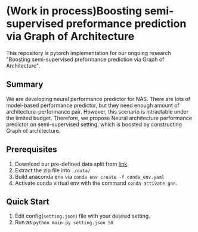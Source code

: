 # (Work in process)Boosting semi-supervised preformance prediction via Graph of Architecture

This repository is pytorch implementation for our ongoing research "Boosting semi-supervised preformance prediction via Graph of Architecture".

## Summary
We are developing neural performance predictor for NAS. There are lots of model-based performance predictor, but they need enough amount of architecture-performance pair. However, this scenario is intractable under the limited budget. Therefore, we propose Neural architecture performance predictor on semi-supervised setting, which is boosted by constructing Graph of architecture.

## Prerequisites
1. Download our pre-defined data split from [link](https://drive.google.com/file/d/1t8wrmdq_pnHtJKO4s7CGm1-z6vM0cdZI/view?usp=share_link)
2. Extract the zip file into ```./data/```
3. Build anaconda env via ```conda env create -f conda_env.yaml``` 
4. Activate conda virtual env with the command ```conda activate gnn```.

## Quick Start
1. Edit config(```setting.json```) file with your desired setting.
2. Run as ```python main.py setting.json 50```